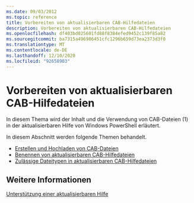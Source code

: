 ```yaml
---
ms.date: 09/03/2012
ms.topic: reference
title: Vorbereiten von aktualisierbaren CAB-Hilfedateien
description: Vorbereiten von aktualisierbaren CAB-Hilfedateien
ms.openlocfilehash: df403bd025601fd88f8384efed9452c139f85a82
ms.sourcegitcommit: ba7315a496986451cfc1296b659d73ea2373d3f0
ms.translationtype: MT
ms.contentlocale: de-DE
ms.lasthandoff: 12/10/2020
ms.locfileid: "92658903"
---
```

# <a name="how-to-prepare-updatable-help-cab-files"></a>Vorbereiten von aktualisierbaren CAB-Hilfedateien

In diesem Thema wird der Inhalt und die Verwendung von CAB-Dateien (1) in der aktualisierbaren Hilfe von Windows PowerShell erläutert.

In diesem Abschnitt werden folgende Themen behandelt.

- [Erstellen und Hochladen von CAB-Dateien](./how-to-create-and-upload-cab-files.md)
- [Benennen von aktualisierbaren CAB-Hilfedateien](./how-to-name-an-updatable-help-cab-file.md)
- [Zulässige Dateitypen in aktualisierbaren CAB-Hilfedateien](./file-types-permitted-in-an-updatable-help-cab-file.md)

## <a name="see-also"></a>Weitere Informationen

[Unterstützung einer aktualisierbaren Hilfe](./supporting-updatable-help.md)
